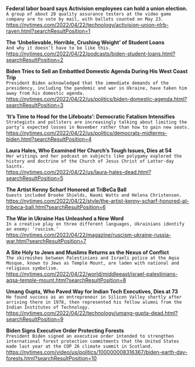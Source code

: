 **Federal labor board says Activision employees can hold a union election.**\
`A group of about 20 quality assurance testers at the video game company are to vote by mail, with ballots counted on May 23.`\
https://nytimes.com/2022/04/22/technology/activision-union-nlrb-raven.html?searchResultPosition=1

**The ‘Unbelievable, Horrible, Crushing Weight’ of Student Loans**\
`And why it doesn’t have to be like this.`\
https://nytimes.com/2022/04/22/podcasts/biden-student-loans.html?searchResultPosition=2

**Biden Tries to Sell an Embattled Domestic Agenda During His West Coast Trip**\
`President Biden acknowledged that the immediate demands of the presidency, including the pandemic and war in Ukraine, have taken him away from his domestic agenda.`\
https://nytimes.com/2022/04/22/us/politics/biden-domestic-agenda.html?searchResultPosition=3

**‘It’s Time to Head for the Lifeboats’: Democratic Fatalism Intensifies**\
`Strategists and pollsters are increasingly talking about limiting the party’s expected losses in November rather than how to gain new seats.`\
https://nytimes.com/2022/04/22/us/politics/democrats-midterms-biden.html?searchResultPosition=4

**Laura Hales, Who Examined Her Church’s Tough Issues, Dies at 54**\
`Her writings and her podcast on subjects like polygamy explored the history and doctrine of the Church of Jesus Christ of Latter-day Saints.`\
https://nytimes.com/2022/04/22/us/laura-hales-dead.html?searchResultPosition=5

**The Artist Kenny Scharf Honored at TriBeCa Ball**\
`Guests included Brooke Shields, Naomi Watts and Helena Christensen.`\
https://nytimes.com/2022/04/22/style/the-artist-kenny-scharf-honored-at-tribeca-ball.html?searchResultPosition=6

**The War in Ukraine Has Unleashed a New Word**\
`In a creative play on three different languages, Ukrainians identify an enemy: ‘ruscism.’`\
https://nytimes.com/2022/04/22/magazine/ruscism-ukraine-russia-war.html?searchResultPosition=7

**A Site Holy to Jews and Muslims Returns as the Nexus of Conflict**\
`The skirmishes between Palestinians and Israeli police at the Aqsa Mosque, known to Jews as Temple Mount, are laden with national and religious symbolism.`\
https://nytimes.com/2022/04/22/world/middleeast/israel-palestinians-aqsa-temple-mount.html?searchResultPosition=8

**Umang Gupta, Who Paved Way for Indian Tech Executives, Dies at 73**\
`He found success as an entrepreneur in Silicon Valley shortly after arriving there in 1978, then represented his fellow alumni from the Indian Institutes of Technology.`\
https://nytimes.com/2022/04/22/technology/umang-gupta-dead.html?searchResultPosition=9

**Biden Signs Executive Order Protecting Forests**\
`President Biden signed an executive order intended to strengthen international forest protection commitments that the United States made last year at the COP 26 climate summit in Scotland.`\
https://nytimes.com/video/us/politics/100000008316367/biden-earth-day-forests.html?searchResultPosition=10

